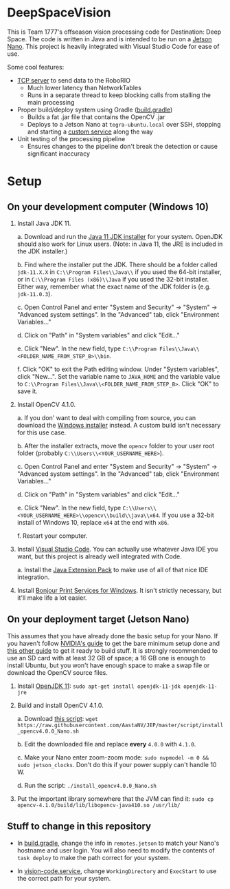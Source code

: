 # DeepSpaceVision

This is Team 1777's offseason vision processing code for Destination: Deep Space. The code is written in Java and is intended to be run on a [Jetson Nano](https://developer.nvidia.com/embedded/jetson-nano-developer-kit). This project is heavily integrated with Visual Studio Code for ease of use.

Some cool features:

- [TCP server](https://github.com/1777TheVikings/DeepSpaceVision/blob/master/src/main/java/DeepSpaceVision/TcpServer.java) to send data to the RoboRIO
    - Much lower latency than NetworkTables
    - Runs in a separate thread to keep blocking calls from stalling the main processing
- Proper build/deploy system using Gradle ([build.gradle](https://github.com/1777TheVikings/DeepSpaceVision/blob/master/build.gradle))
    - Builds a fat .jar file that contains the OpenCV .jar
    - Deploys to a Jetson Nano at `tegra-ubuntu.local` over SSH, stopping and starting a [custom service](https://github.com/1777TheVikings/DeepSpaceVision/blob/master/src/main/resources/vision-code.service) along the way
- Unit testing of the processing pipeline
    - Ensures changes to the pipeline don't break the detection or cause significant inaccuracy

# Setup

## On your development computer (Windows 10)

1. Install Java JDK 11.

    a. Download and run the [Java 11 JDK installer](https://www.oracle.com/technetwork/java/javase/downloads/jdk11-downloads-5066655.html) for your system. OpenJDK should also work for Linux users. (Note: in Java 11, the JRE is included in the JDK installer.)

    b. Find where the installer put the JDK. There should be a folder called `jdk-11.X.X` in `C:\\Program Files\\Java\\` if you used the 64-bit installer, or in `C:\\Program Files (x86)\\Java` if you used the 32-bit installer. Either way, remember what the exact name of the JDK folder is (e.g. `jdk-11.0.3`).

    c. Open Control Panel and enter "System and Security" -> "System" -> "Advanced system settings". In the "Advanced" tab, click "Environment Variables..."

    d. Click on "Path" in "System variables" and click "Edit..."

    e. Click "New". In the new field, type `C:\\Program Files\\Java\\<FOLDER_NAME_FROM_STEP_B>\\bin`.

    f. Click "OK" to exit the Path editing window. Under "System variables", click "New...". Set the variable name to `JAVA_HOME` and the variable value to `C:\\Program Files\\Java\\<FOLDER_NAME_FROM_STEP_B>`. Click "OK" to save it.

2. Install OpenCV 4.1.0.

    a. If you don' want to deal with compiling from source, you can download the [Windows installer](https://opencv.org/releases/) instead. A custom build isn't necessary for this use case.

    b. After the installer extracts, move the `opencv` folder to your user root folder (probably `C:\\Users\\<YOUR_USERNAME_HERE>`).

    c. Open Control Panel and enter "System and Security" -> "System" -> "Advanced system settings". In the "Advanced" tab, click "Environment Variables..."

    d. Click on "Path" in "System variables" and click "Edit..."

    e. Click "New". In the new field, type `C:\\Users\\<YOUR_USERNAME_HERE>\\opencv\\build\\java\\x64`. If you use a 32-bit install of Windows 10, replace `x64` at the end with `x86`.

    f. Restart your computer.

3. Install [Visual Studio Code](https://code.visualstudio.com/). You can actually use whatever Java IDE you want, but this project is already well integrated with Code.

    a. Install the [Java Extension Pack](https://marketplace.visualstudio.com/items?itemName=vscjava.vscode-java-pack) to make use of all of that nice IDE integration.

4. Install [Bonjour Print Services for Windows](https://support.apple.com/kb/dl999). It isn't strictly necessary, but it'll make life a lot easier.

## On your deployment target (Jetson Nano)

This assumes that you have already done the basic setup for your Nano. If you haven't follow [NVIDIA's guide](https://developer.nvidia.com/embedded/learn/get-started-jetson-nano-devkit) to get the bare minimum setup done and [this other guide](https://jkjung-avt.github.io/setting-up-nano/) to get it ready to build stuff. It is strongly recommended to use an SD card with at least 32 GB of space; a 16 GB one is enough to install Ubuntu, but you won't have enough space to make a swap file or download the OpenCV source files.

1. Install [OpenJDK 11](https://packages.ubuntu.com/bionic/openjdk-11-jdk): `sudo apt-get install openjdk-11-jdk openjdk-11-jre`

2. Build and install OpenCV 4.1.0.

    a. Download [this script](https://github.com/AastaNV/JEP/blob/master/script/install_opencv4.0.0_Nano.sh): `wget https://raw.githubusercontent.com/AastaNV/JEP/master/script/install_opencv4.0.0_Nano.sh`

    b. Edit the downloaded file and replace **every** `4.0.0` with `4.1.0`.

    c. Make your Nano enter zoom-zoom mode: `sudo nvpmodel -m 0 && sudo jetson_clocks`. Don't do this if your power supply can't handle 10 W.

    d. Run the script: `./install_opencv4.0.0_Nano.sh`

3. Put the important library somewhere that the JVM can find it: `sudo cp opencv-4.1.0/build/lib/libopencv-java410.so /usr/lib/`

## Stuff to change in this repository

- In [build.gradle](https://github.com/1777TheVikings/DeepSpaceVision/blob/master/build.gradle), change the info in `remotes.jetson` to match your Nano's hostname and user login. You will also need to modify the contents of `task deploy` to make the path correct for your system.

- In [vision-code.service](https://github.com/1777TheVikings/DeepSpaceVision/blob/master/src/main/resources/vision-code.service), change `WorkingDirectory` and `ExecStart` to use the correct path for your system.
